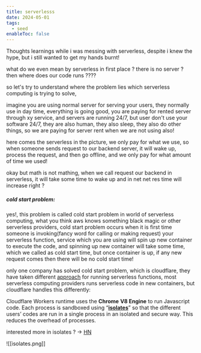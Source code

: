 ```yaml
---
title: serverlesss
date: 2024-05-01
tags:
  - seed
enableToc: false
---
```

Thoughts learnings while i was messing with serverless, despite i knew the hype, but i still wanted to get my hands burnt!

what do we even mean by serverless in first place ?
there is no server ? then where does our code runs ????

so let's try to understand where the problem lies which serverless computing is trying to solve,

imagine you are using normal server for serving your users, they normally use in day time, everything is going good, you are paying for rented server through xy service, and servers are running 24/7, but user don't use your software 24/7, they are also human, they also sleep, they also do other things, so we are paying for server rent when we are not using also!

here comes the serverless in the picture, we only pay for what we use, so when someone sends request to our backend server, it will wake up, process the request, and then go offline, and we only pay for what amount of time we used!

okay but math is not mathing, when we call request our backend  in serverless, it will take some time to wake up and in net net res time will increase right ?

##### cold start problem:

yes!, this problem is called cold start problem in world of serverless computing, what you think aws knows something black magic or other serverless providers, cold start problem occurs when it is first time someone is invoking(fancy word for calling or making request) your serverless function, service which you are using will spin up new container to execute the code, and spinning up new container will take some time, which we called as cold start time, but once container is up, if any new request comes then there will be no cold start time!

only one company has solved cold start problem, which is cloudflare, they have taken different [approach](https://blog.cloudflare.com/cloud-computing-without-containers/) for running serverless functions, most serverless computing providers runs serverless code in new containers, but cloudflare handles this differently:


Cloudflare Workers runtime uses the **Chrome** **V8 Engine** to run Javascript code. Each process is sandboxed using “**[isolates](https://v8docs.nodesource.com/node-0.8/d5/dda/classv8_1_1_isolate.html)**” so that the different users’ codes are run in a single process in an isolated and secure way. This reduces the overhead of processes.

interested more in isolates ? -> [HN](https://news.ycombinator.com/item?id=31740885)

![[isolates.png]]

